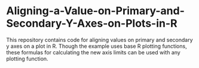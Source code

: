 # Aligning-a-Value-on-Primary-and-Secondary-Y-Axes-on-Plots-in-R

This repository contains code for aligning values on primary and secondary y axes on a plot in R. Though the example uses base R plotting functions, these formulas for calculating the new axis limits can be used with any plotting function.
